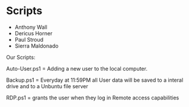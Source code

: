# Scripts

- Anthony Wall 
- Dericus Horner 
- Paul Stroud 
- Sierra Maldonado

Our Scripts:


Auto-User.ps1 = Adding a new user to the local computer.


Backup.ps1 = Everyday at 11:59PM all User data will be saved to a interal drive and to a Unbuntu file server


RDP.ps1 =  grants the user when they log in Remote access capabilities
